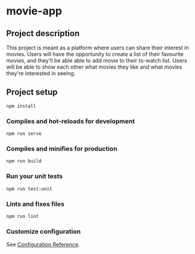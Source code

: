 # movie-app

## Project description

This project is meant as a platform where users can share their interest in movies. Users will have the opportunity to create a list of their favourite movies,
and they'll be able able to add movie to their to-watch list. Users will be able to show each other what movies they like and what movies they're interested in seeing.

## Project setup

```
npm install
```

### Compiles and hot-reloads for development

```
npm run serve
```

### Compiles and minifies for production

```
npm run build
```

### Run your unit tests

```
npm run test:unit
```

### Lints and fixes files

```
npm run lint
```

### Customize configuration

See [Configuration Reference](https://cli.vuejs.org/config/).
